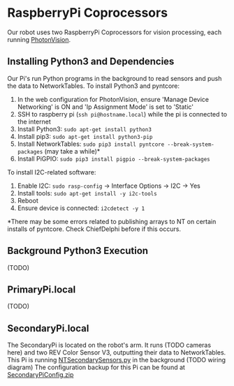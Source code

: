 # RaspberryPi Coprocessors
Our robot uses two RaspberryPi Coprocessors for vision processing, each running 
[PhotonVision](https://photonvision.org/).

## Installing Python3 and Dependencies
Our Pi's run Python programs in the background to read sensors and push the data to NetworkTables.
To install Python3 and pyntcore:
1. In the web configuration for PhotonVision, ensure 'Manage Device Networking' is ON and 'Ip Assignment
Mode' is set to 'Static'
2. SSH to raspberry pi (`ssh pi@hostname.local`) while the pi is connected to the internet
3. Install Python3: `sudo apt-get install python3`
4. Install pip3: `sudo apt-get install python3-pip`
5. Install NetworkTables: `sudo pip3 install pyntcore --break-system-packages` (may take a while)*
6. Install PiGPIO: `sudo pip3 install pigpio --break-system-packages`

To install I2C-related software:
1. Enable I2C: `sudo rasp-config` -> Interface Options -> I2C -> Yes
2. Install tools: `sudo apt-get install -y i2c-tools`
3. Reboot
4. Ensure device is connected: `i2cdetect -y 1`

*There may be some errors related to publishing arrays to NT on certain installs of pyntcore. Check
ChiefDelphi before if this occurs.

## Background Python3 Execution
(TODO)

## PrimaryPi.local
(TODO)

## SecondaryPi.local
The SecondaryPi is located on the robot's arm. It runs (TODO cameras here) and two REV Color Sensor V3, outputting their data to NetworkTables. This Pi is running [NTSecondarySensors.py](NTSecondarySensors.py) in the background
(TODO wiring diagram)
The configuration backup for this Pi can be found at [SecondaryPiConfig.zip](SecondaryPiConfig.zip)